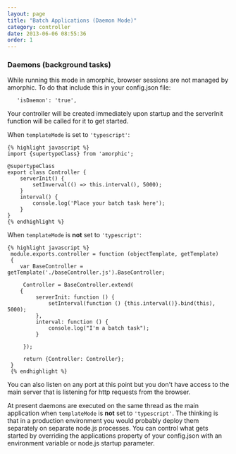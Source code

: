 ```yaml
---
layout: page
title: "Batch Applications (Daemon Mode)"
category: controller
date: 2013-06-06 08:55:36
order: 1
---
```


### Daemons (background tasks)

While running this mode in amorphic, browser sessions are not managed by amorphic. To do that include this in your config.json file:

       'isDaemon': 'true',

Your controller will be created immediately upon startup and the serverInit function will be called for it to get started.

When `templateMode` is set to `'typescript'`:

    {% highlight javascript %}
    import {supertypeClass} from 'amorphic';

    @supertypeClass
    export class Controller {
        serverInit() {
            setInverval(() => this.interval(), 5000);
        }
        interval() {
            console.log('Place your batch task here');
        }
    }
    {% endhighlight %}

When `templateMode` is **not** set to `'typescript'`:

    {% highlight javascript %}
     module.exports.controller = function (objectTemplate, getTemplate)
     {
        var BaseController = getTemplate('./baseController.js').BaseController;

         Controller = BaseController.extend(
        {
             serverInit: function () {
                 setInterval(function () {this.interval()}.bind(this), 5000);
             },
             interval: function () {
                 console.log("I'm a batch task");
             }

         });

         return {Controller: Controller};
     }
     {% endhighlight %}

 You can also listen on any port at this point but you don't have access to the main server that is listening for http requests from the browser.

 At present daemons are executed on the same thread as the main application when `templateMode` is **not** set to `'typescript'`.  The thinking is that in a production environment you would probably deploy them separately on separate node.js processes.  You can control what gets started by overriding the applications property of your config.json with an environment variable or node.js startup parameter.